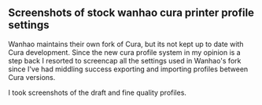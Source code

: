 ## Screenshots of stock wanhao cura printer profile settings

Wanhao maintains their own fork of Cura, but its not kept up to date with Cura
development. Since the new cura profile system in my opinion is a step back I
resorted to screencap all the settings used in Wanhao's fork since I've had
middling success exporting and importing profiles between Cura versions.

I took screenshots of the draft and fine quality profiles.
